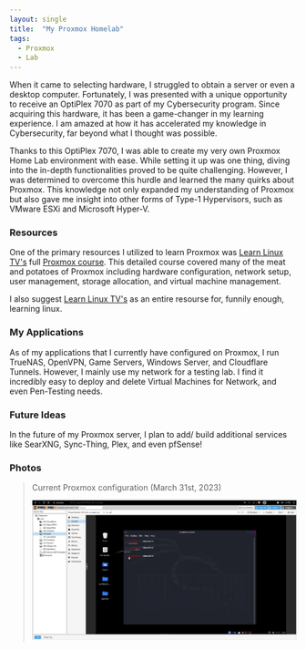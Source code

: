 ```yaml
---
layout: single
title:  "My Proxmox Homelab"
tags:
  - Proxmox
  - Lab
---
```


When it came to selecting hardware, I struggled to obtain a server or even a desktop computer. Fortunately, I was presented with a unique opportunity to receive an OptiPlex 7070 as part of my Cybersecurity program. Since acquiring this hardware, it has been a game-changer in my learning experience. I am amazed at how it has accelerated my knowledge in Cybersecurity, far beyond what I thought was possible.

Thanks to this OptiPlex 7070, I was able to create my very own Proxmox Home Lab environment with ease. While setting it up was one thing, diving into the in-depth functionalities proved to be quite challenging. However, I was determined to overcome this hurdle and learned the many quirks about Proxmox. This knowledge not only expanded my understanding of Proxmox but also gave me insight into other forms of Type-1 Hypervisors, such as VMware ESXi and Microsoft Hyper-V.

### Resources

One of the primary resources I utilized to learn Proxmox was [Learn Linux TV's](https://www.youtube.com/@LearnLinuxTV) full [Proxmox course](https://www.youtube.com/playlist?list=PLT98CRl2KxKHnlbYhtABg6cF50bYa8Ulo). This detailed course covered many of the meat and potatoes of Proxmox including hardware configuration, network setup, user management, storage allocation, and virtual machine management.

I also suggest [Learn Linux TV's](https://www.youtube.com/@LearnLinuxTV) as an entire resourse for, funnily enough, learning linux.

### My Applications

As of my applications that I currently have configured on Proxmox, I run TrueNAS, OpenVPN, Game Servers, Windows Server, and Cloudflare Tunnels. However, I mainly use my network for a testing lab. I find it incredibly easy to deploy and delete Virtual Machines for Network, and even Pen-Testing needs.

### Future Ideas

In the future of my Proxmox server, I plan to add/ build additional services like SearXNG, Sync-Thing, Plex, and even pfSense!

### Photos

>Current Proxmox configuration (March 31st, 2023)
>
><a href="/images/proxmox1.png" target="_blank"><img src="/images/proxmox1.png" width="725"></a>
